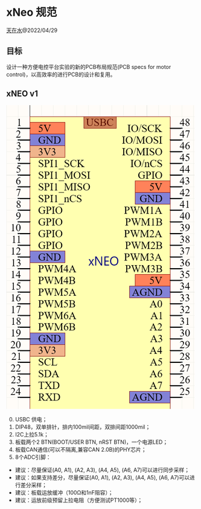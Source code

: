 # xNeo 规范

[天在水](heguolin@mail.iee.ac.cn)@2022/04/29

## 目标

设计一种方便电控平台实验的新的PCB布局规范(PCB specs for motor control)，以高效率的进行PCB的设计和复用。

## xNEO v1

![xNEO v1](./images/xNEO_V1.png)

0. USBC 供电；
1. DIP48，双单排针，排内100mil间距，双排间距1000mil；
2. I2C上拉5.1k；
3. 板载两个2 BTN(BOOT/USER BTN, nRST BTN)，一个电源LED；
4. 板载CAN通信(可以不隔离,兼容CAN 2.0B)的PHY芯片；
5. 8个ADC引脚：
  - 建议：尽量保证(A0, A1), (A2, A3), (A4, A5), (A6, A7)可以进行同步采样；
  - 建议：如果支持差分，尽量保证(A0, A1), (A2, A3), (A4, A5), (A6, A7)可以进行差分采样；
  - 建议：板载运放缓冲（100Ω和1nF阻容）；
  - 建议：运放前级预留上拉电阻（方便测试PT1000等）；
